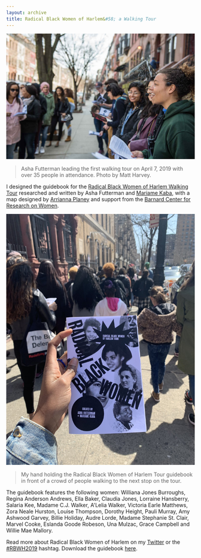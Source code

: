 ```yaml
---
layout: archive
title: Radical Black Women of Harlem&#58; a Walking Tour
---
```


![Asha Futterman leading the first walking tour on April 7, 2019 with over 35 people in attendance. Photo by Matt Harvey.](/assets/img/archive/radical-black-harlem/radical-black-harlem1.jpg)
> Asha Futterman leading the first walking tour on April 7, 2019 with over 35 people in attendance. Photo by Matt Harvey.

I designed the guidebook for the [Radical Black Women of Harlem Walking Tour](http://bcrw.barnard.edu/publications/radical-black-women-of-harlem-walking-tour/) researched and written by Asha Futterman and [Mariame Kaba](http://www.usprisonculture.com/blog/), with a map designed by [Arrianna Planey](https://arriannaplaney.wordpress.com/) and support from the [Barnard Center for Research on Women](http://bcrw.barnard.edu/). 

![My hand holding the Radical Black Women of Harlem Tour guidebook in front of a crowd of people walking to the next stop on the tour.](/assets/img/archive/radical-black-harlem/radical-black-harlem2.jpg)
> My hand holding the Radical Black Women of Harlem Tour guidebook in front of a crowd of people walking to the next stop on the tour.

The guidebook features the following women: Williana Jones Burroughs, Regina Anderson Andrews, Ella Baker, Claudia Jones, Lorraine Hansberry, Salaria Kee, Madame C.J. Walker, A'Lelia Walker, Victoria Earle Matthews, Zora Neale Hurston, Louise Thompson, Dorothy Height, Pauli Murray, Amy Ashwood Garvey, Billie Holiday, Audre Lorde, Madame Stephanie St. Clair, Marvel Cooke, Eslanda Goode Robeson, Una Mulzac, Grace Campbell and Willie Mae Mallory.

Read more about Radical Black Women of Harlem on my [Twitter](https://twitter.com/netabomani/status/1114912911401607168) or the [#RBWH2019](https://twitter.com/hashtag/RBWH2019?src=hash) hashtag. Download the guidebook [here](http://bcrw.barnard.edu/wp-content/sji/radical-black-women-of-harlem-walking-tour.pdf).
